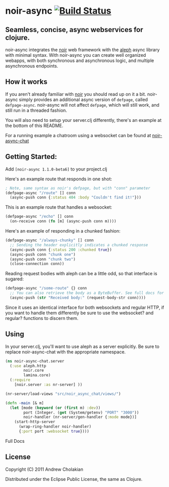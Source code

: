 # noir-async [![Build Status](https://secure.travis-ci.org/andrewvc/noir-async.png?branch=master)](http://travis-ci.org/andrewvc/noir-async)

## Seamless, concise, async webservices for clojure.

noir-async integrates the [noir](https://github.com/ibdknox/noir) web framework with the [aleph](https://github.com/ztellman/aleph) async library with minimal syntax. With noir-async you can create well organized webapps, with both synchronous and asynchronous logic, and multiple asynchronous endpoints.

## How it works

If you aren't already familiar with [noir](https://github.com/ibdknox/noir) you should read up on it a bit. noir-async simply provides an additional async version of `defpage`, called `defpage-async`. noir-async will not affect `defpage`, which will still work, and still run in a threaded fashion.

You will also need to setup your server.clj differently, there's an example at the bottom of this README.

For a running example a chatroom using a websocket can be found at [noir-async-chat](https://github.com/andrewvc/noir-async-chat)

##  Getting Started:

Add `[noir-async 1.1.0-beta6]` to your project.clj

Here's an example route that responds in one shot:

```clojure
; Note, same syntax as noir's defpage, but with "conn" parameter
(defpage-async "/route" [] conn
  (async-push conn {:status 404 :body "Couldn't find it!"}))
```

This is an example route that handles a websocket:

```clojure
(defpage-async "/echo" [] conn
  (on-receive conn (fn [m] (async-push conn m))))
```

Here's an example of responding in a chunked fashion:

```clojure
(defpage-async "/always-chunky" [] conn
  ;; Sending the header explicitly indicates a chunked response
  (async-push conn {:status 200 :chunked true})
  (async-push conn "chunk one")
  (async-push conn "chunk two")
  (close-connection conn))
```

Reading request bodies with aleph can be a little odd, so that interface is sugared:

```clojure
(defpage-async "/some-route" {} conn
  ;; You can also retrieve the body as a ByteBuffer. See full docs for details
  (async-push (str "Received body:" (request-body-str conn))))
```

Since it uses an identical interface for both websockets
and regular HTTP, if you want to handle them differently be
sure to use the websocket? and regular? functions to discern them.

## Using

In your server.clj, you'll want to use aleph as a server explicitly.
Be sure to replace noir-async-chat with the appropriate namespace.

```clojure
(ns noir-async-chat.server
  (:use aleph.http
        noir.core
        lamina.core)
  (:require
    [noir.server :as nr-server] ))

(nr-server/load-views "src/noir_async_chat/views/")

(defn -main [& m]
  (let [mode (keyword (or (first m) :dev))
        port (Integer. (get (System/getenv) "PORT" "3000"))
        noir-handler (nr-server/gen-handler {:mode mode})]
    (start-http-server
      (wrap-ring-handler noir-handler)
      {:port port :websocket true})))
```

Full Docs

## License

Copyright (C) 2011 Andrew Cholakian

Distributed under the Eclipse Public License, the same as Clojure.


